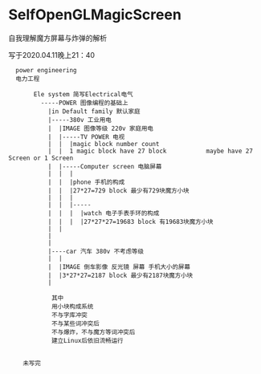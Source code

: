 # SelfOpenGLMagicScreen
自我理解魔方屏幕与炸弹的解析

写于2020.04.11晚上21：40

      power engineering
      电力工程
      
           Ele system 简写Electrical电气
             -----POWER 图像编程的基础上
               |in Default family 默认家庭
               |-----380v 工业用电
               |  |IMAGE 图像等级 220v 家庭用电
               |  |-----TV POWER 电视
               |  |  |magic block number count
               |  |  1 magic block have 27 block           maybe have 27 Screen or 1 Screen
               |  |-----Computer screen 电脑屏幕
               |  |  |
               |  |  |phone 手机的构成
               |  |  |27*27=729 block 最少有729块魔方小块
               |  |  |
               |  |  |-----
               |  |  |  |watch 电子手表手环的构成
               |  |  |  |27*27*27=19683‬ block 有19683块魔方小块
               |  |
               |  
               |
               |----car 汽车 380v 不考虑等级 
               |  |
               |  |IMAGE 倒车影像 反光镜 屏幕 手机大小的屏幕
               |  |3*27*27=2187 block 最少有2187块魔方小块
               |

                其中
                用小块构成系统
                不与字库冲突
                不与某些词冲突后
                不与爆炸，不与魔方等词冲突后
                建立Linux后依旧流畅运行


        未写完       
               
